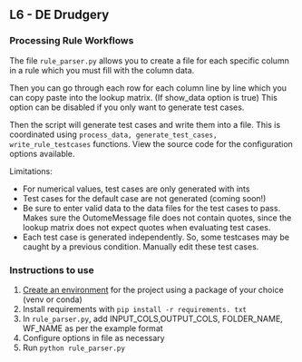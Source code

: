 ## L6 - DE Drudgery

### Processing Rule Workflows
The file ``rule_parser.py`` allows you to create a file for each specific column in a
rule which you must fill with the column data. 

Then you can go through each row for each column line by line which you can copy paste into the lookup matrix. (If show_data option is true)
This option can be disabled if you only want to generate test cases.

Then the script will generate test cases and write them into a file. This is coordinated using ``process_data, generate_test_cases, write_rule_testcases`` functions. View the source code for the configuration options available.  

Limitations:
- For numerical values, test cases are only generated with ints
- Test cases for the default case are not generated (coming soon!)
- Be sure to enter valid data to the data files for the test cases to pass. Makes sure the OutomeMessage file does not contain quotes, since the lookup matrix does not expect quotes when evaluating test cases.
- Each test case is generated independently. So, some testcases may be caught by a previous condition. Manually
edit these test cases. 

### Instructions to use
1. [Create an environment](https://packaging.python.org/en/latest/guides/installing-using-pip-and-virtual-environments/) for the project using a package of your choice (venv or conda)
2. Install requirements with 
```pip install -r requirements. txt ```
3. In `rule_parser.py`, add INPUT_COLS,OUTPUT_COLS, FOLDER_NAME, WF_NAME as per the example format
4. Configure options in file as necessary
4. Run ```python rule_parser.py```


